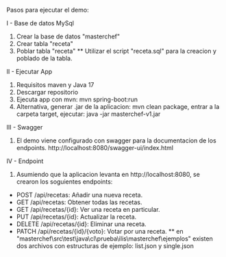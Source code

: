 Pasos para ejecutar el demo:

I - Base de datos MySql
1. Crear la base de datos "masterchef"
2. Crear tabla "receta"
3. Poblar tabla "receta"
** Utilizar el script "receta.sql" para la creacion y poblado de la tabla.

II - Ejecutar App
1. Requisitos maven y Java 17
2. Descargar repositorio
3. Ejecuta app con mvn: mvn spring-boot:run
4. Alternativa, generar .jar de la aplicacion: mvn clean package, entrar a la carpeta target, ejecutar: java -jar masterchef-v1.jar

III - Swagger
1. El demo viene configurado con swagger para la documentacion de los endpoints.
   http://localhost:8080/swagger-ui/index.html

IV - Endpoint
1. Asumiendo que la aplicacion levanta en http://localhost:8080, se crearon los soguientes endpoints:
  -  POST /api/recetas: Añadir una nueva receta.
  -  GET /api/recetas: Obtener todas las recetas.
  -  GET /api/recetas/{id}: Ver una receta en particular.
  -  PUT /api/recetas/{id}: Actualizar la receta.
  -  DELETE /api/recetas/{id}: Eliminar una receta.
  -  PATCH /api/recetas/{id}/{voto}: Votar por una receta.
    ** en "masterchef\src\test\java\cl\prueba\ilis\masterchef\ejemplos" existen dos archivos con estructuras de ejemplo: list.json y single.json
